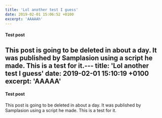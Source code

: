 ```yaml
---
title: 'Lol another test I guess'
date: 2019-02-01 15:06:52 +0100
excerpt: 'AAAAAh'
---
```


#### Test post
This post is going to be deleted in about a day. It was published by Samplasion using a script he made. This is a test for it.---
title: 'Lol another test I guess'
date: 2019-02-01 15:10:19 +0100
excerpt: 'AAAAA'
---

#### Test post
This post is going to be deleted in about a day. It was published by Samplasion using a script he made. This is a test for it.